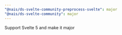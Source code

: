 ```yaml
---
"@nais/ds-svelte-community-preprocess-svelte": major
"@nais/ds-svelte-community": major
---
```


Support Svelte 5 and make it major
